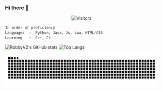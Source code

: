 ### Hi there 👋

<p align="center"><img src="https://gpvc.arturio.dev/RobbyV2" alt="Visitors"></a>

```python
In order of proficiency
Languages  :  Python, Java, Js, Lua, HTML/CSS
Learning   :  C++, C#
```
![RobbyV2's GitHub stats](https://github-readme-stats.vercel.app/api?username=RobbyV2&show_icons=true&theme=merko) ![Top Langs](https://github-readme-stats.vercel.app/api/top-langs/?username=RobbyV2&layout=compact)

<a href="https://github.com/RobbyV2" target="_blank"><img src="https://raw.githubusercontent.com/RobbyV2/RobbyV2/output/github-contribution-grid-snake-dark.svg#gh-dark-mode-only" alt="Snake"></a>
